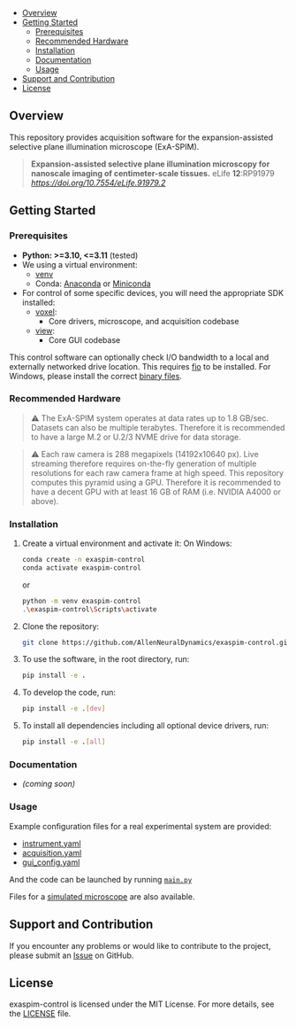 - [Overview](#overview)
- [Getting Started](#getting-started)
  - [Prerequisites](#prerequisites)
  - [Recommended Hardware](#recommended-hardware)
  - [Installation](#installation)
  - [Documentation](#documentation)
  - [Usage](#usage)
- [Support and Contribution](#support-and-contribution)
- [License](#license)

## Overview

This repository provides acquisition software for the expansion-assisted selective plane illumination microscope (ExA-SPIM).

> **Expansion-assisted selective plane illumination microscopy for nanoscale imaging of centimeter-scale tissues.** eLife **12**:RP91979
*https://doi.org/10.7554/eLife.91979.2*

## Getting Started

### Prerequisites

- **Python: >=3.10, <=3.11** (tested)
- We using a virtual environment:
  - [venv](https://docs.python.org/3.11/library/venv.html)
  - Conda: [Anaconda](https://www.anaconda.com/products/individual) or [Miniconda](https://docs.conda.io/en/latest/miniconda.html)
- For control of some specific devices, you will need the appropriate SDK installed:
  - [voxel](https://github.com/AllenNeuralDynamics/voxel):
    - Core drivers, microscope, and acquisition codebase
  - [view](https://github.com/AllenNeuralDynamics/view):
    - Core GUI codebase

This control software can optionally check I/O bandwidth to a local and externally networked drive location. This requires [fio](https://github.com/axboe/fio) to be installed. For Windows, please install the correct [binary files](https://github.com/axboe/fio/releases).

### Recommended Hardware

> ⚠️ The ExA-SPIM system operates at data rates up to 1.8 GB/sec. Datasets can also be multiple terabytes. Therefore it is recommended to have a large M.2 or U.2/3 NVME drive for data storage.

> ⚠️ Each raw camera is 288 megapixels (14192x10640 px). Live streaming therefore requires on-the-fly generation of multiple resolutions for each raw camera frame at high speed. This repository computes this pyramid using a GPU. Therefore it is recommended to have a decent GPU with at least 16 GB of RAM (i.e. NVIDIA A4000 or above).

### Installation

1. Create a virtual environment and activate it:
    On Windows:

    ```bash
    conda create -n exaspim-control
    conda activate exaspim-control
    ```

    or

    ```bash
    python -m venv exaspim-control
    .\exaspim-control\Scripts\activate
    ```

2. Clone the repository:

    ```bash
    git clone https://github.com/AllenNeuralDynamics/exaspim-control.git && cd exaspim-control
    ```

3. To use the software, in the root directory, run:

    ```bash
    pip install -e .
    ```

4. To develop the code, run:

    ```bash
    pip install -e .[dev]
    ```

5. To install all dependencies including all optional device drivers, run:

    ```bash
    pip install -e .[all]
    ```

### Documentation

- _(coming soon)_

### Usage

Example configuration files for a real experimental system are provided:

- [instrument.yaml](./experimental/instrument.yaml)
- [acquisition.yaml](./experimental/acquisition.yaml)
- [gui_config.yaml](./experimental/gui_config.yaml)

And the code can be launched by running [```main.py```](./experimental/main.py)

Files for a [simulated microscope](./simulated/) are also available.

## Support and Contribution

If you encounter any problems or would like to contribute to the project,
please submit an [Issue](https://github.com/AllenNeuralDynamics/exaspim-control/issues)
on GitHub.

## License

exaspim-control is licensed under the MIT License. For more details, see
the [LICENSE](LICENSE) file.